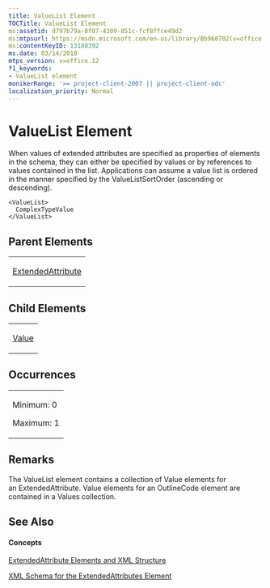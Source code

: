 ```yaml
---
title: ValueList Element
TOCTitle: ValueList Element
ms:assetid: d797b79a-8f07-4309-851c-fcf8ffce49d2
ms:mtpsurl: https://msdn.microsoft.com/en-us/library/Bb968702(v=office.12)
ms:contentKeyID: 13188392
ms.date: 03/14/2018
mtps_version: v=office.12
f1_keywords:
- ValueList element
monikerRange: '>= project-client-2007 || project-client-odc'
localization_priority: Normal
---
```


# ValueList Element




When values of extended attributes are specified as properties of elements in the schema, they can either be specified by values or by references to values contained in the list. Applications can assume a value list is ordered in the manner specified by the ValueListSortOrder (ascending or descending).

    <ValueList>
      ComplexTypeValue
    </ValueList>

## Parent Elements

<table>
<colgroup>
<col style="width: 100%" />
</colgroup>
<tbody>
<tr class="odd">
<td><p><a href="extendedattribute-element.md">ExtendedAttribute</a></p></td>
</tr>
</tbody>
</table>

## Child Elements

<table>
<colgroup>
<col style="width: 100%" />
</colgroup>
<tbody>
<tr class="odd">
<td><p><a href="value-element.md">Value</a></p></td>
</tr>
</tbody>
</table>

## Occurrences

<table>
<colgroup>
<col style="width: 100%" />
</colgroup>
<tbody>
<tr class="odd">
<td><p>Minimum: 0</p>
<p>Maximum: 1</p></td>
</tr>
</tbody>
</table>

## Remarks

The ValueList element contains a collection of Value elements for an ExtendedAttribute. Value elements for an OutlineCode element are contained in a Values collection.

## See Also

#### Concepts

[ExtendedAttribute Elements and XML Structure](extendedattribute-elements-and-xml-structure.md)

[XML Schema for the ExtendedAttributes Element](xml-schema-for-the-extendedattributes-element.md)

